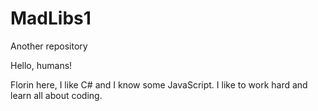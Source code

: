 # MadLibs1
Another repository

Hello, humans!

Florin here, I like C# and I know some JavaScript.
I like to work hard and learn all about coding.

